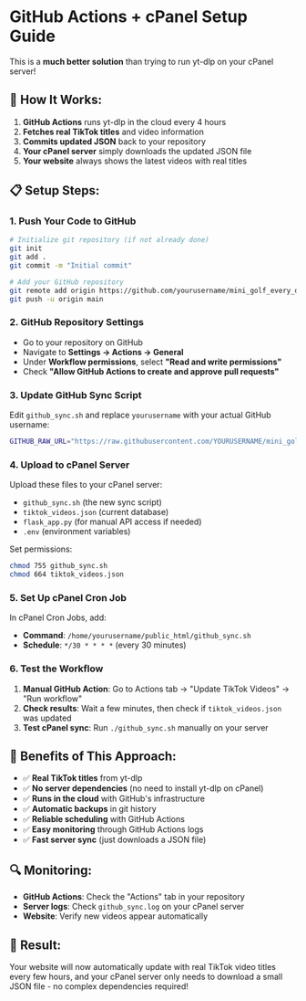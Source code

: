 # GitHub Actions + cPanel Setup Guide

This is a **much better solution** than trying to run yt-dlp on your cPanel server!

## 🎯 **How It Works:**

1. **GitHub Actions** runs yt-dlp in the cloud every 4 hours
2. **Fetches real TikTok titles** and video information  
3. **Commits updated JSON** back to your repository
4. **Your cPanel server** simply downloads the updated JSON file
5. **Your website** always shows the latest videos with real titles

## 📋 **Setup Steps:**

### **1. Push Your Code to GitHub**

```bash
# Initialize git repository (if not already done)
git init
git add .
git commit -m "Initial commit"

# Add your GitHub repository
git remote add origin https://github.com/yourusername/mini_golf_every_day_site.git
git push -u origin main
```

### **2. GitHub Repository Settings**

- Go to your repository on GitHub
- Navigate to **Settings → Actions → General**
- Under **Workflow permissions**, select **"Read and write permissions"**
- Check **"Allow GitHub Actions to create and approve pull requests"**

### **3. Update GitHub Sync Script**

Edit `github_sync.sh` and replace `yourusername` with your actual GitHub username:

```bash
GITHUB_RAW_URL="https://raw.githubusercontent.com/YOURUSERNAME/mini_golf_every_day_site/main/tiktok_videos.json"
```

### **4. Upload to cPanel Server**

Upload these files to your cPanel server:
- `github_sync.sh` (the new sync script)
- `tiktok_videos.json` (current database)
- `flask_app.py` (for manual API access if needed)
- `.env` (environment variables)

Set permissions:
```bash
chmod 755 github_sync.sh
chmod 664 tiktok_videos.json
```

### **5. Set Up cPanel Cron Job**

In cPanel Cron Jobs, add:
- **Command**: `/home/yourusername/public_html/github_sync.sh`
- **Schedule**: `*/30 * * * *` (every 30 minutes)

### **6. Test the Workflow**

1. **Manual GitHub Action**: Go to Actions tab → "Update TikTok Videos" → "Run workflow"
2. **Check results**: Wait a few minutes, then check if `tiktok_videos.json` was updated
3. **Test cPanel sync**: Run `./github_sync.sh` manually on your server

## 🎉 **Benefits of This Approach:**

- ✅ **Real TikTok titles** from yt-dlp
- ✅ **No server dependencies** (no need to install yt-dlp on cPanel)
- ✅ **Runs in the cloud** with GitHub's infrastructure
- ✅ **Automatic backups** in git history
- ✅ **Reliable scheduling** with GitHub Actions
- ✅ **Easy monitoring** through GitHub Actions logs
- ✅ **Fast server sync** (just downloads a JSON file)

## 🔍 **Monitoring:**

- **GitHub Actions**: Check the "Actions" tab in your repository
- **Server logs**: Check `github_sync.log` on your cPanel server
- **Website**: Verify new videos appear automatically

## 🚀 **Result:**

Your website will now automatically update with real TikTok video titles every few hours, and your cPanel server only needs to download a small JSON file - no complex dependencies required!
